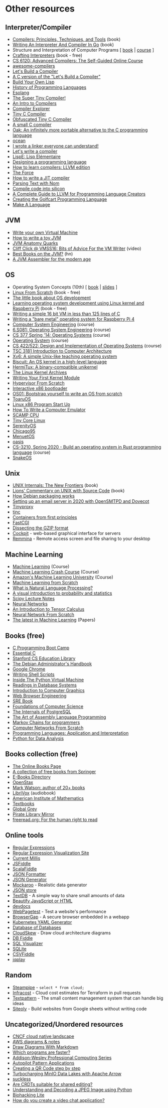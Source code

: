 # Other resources

## Interpreter/Compiler

* [Compilers: Principles, Techniques, and Tools](https://suif.stanford.edu/dragonbook) (book)
* [Writing An Interpreter And Compiler In Go](https://gumroad.com/l/waiig_wacig_bundle) (book)
* Structure and Interpretation of Computer Programs [ [book](https://mitpress.mit.edu/sites/default/files/sicp/index.html) | [course](https://ocw.mit.edu/courses/electrical-engineering-and-computer-science/6-001-structure-and-interpretation-of-computer-programs-spring-2005) ]
* [Crafting Interpreters](https://craftinginterpreters.com) (book - free)
* [CS 6120: Advanced Compilers: The Self-Guided Online Course](https://www.cs.cornell.edu/courses/cs6120/2020fa/self-guided)
* [awesome-compilers](https://github.com/aalhour/awesome-compilers)
* [Let's Build a Compiler](https://xmonader.github.io/letsbuildacompiler-pretty/about.html)
* [A C version of the "Let's Build a Compiler"](https://github.com/lotabout/Let-s-build-a-compiler)
* [Build Your Own Lisp](https://buildyourownlisp.com)
* [History of Programming Languages](https://felleisen.org/matthias/7480-s21/index.html)
* [Esolang](https://esolangs.org)
* [The Super Tiny Compiler!](git.io/compiler)
* [An Intro to Compilers](https://nicoleorchard.com/blog/compilers)
* [Compiler Explorer](https://godbolt.org)
* [Tiny C Compiler](https://bellard.org/tcc)
* [Obfuscated Tiny C Compiler](https://bellard.org/otcc)
* [A small C compiler](https://github.com/rui314/chibicc)
* [Oak: An infinitely more portable alternative to the C programming language](http://github.com/adam-mcdaniel/oakc)
* [ocean](https://github.com/riicchhaarrd/ocean)
* [I wrote a linker everyone can understand!](https://briancallahan.net/blog/20210609.html)
* [Let's write a compiler](https://briancallahan.net/blog/20210814.html)
* [LispE: Lisp Elémentaire](https://github.com/naver/lispe/wiki)
* [Designing a programming language](http://ducklang.org/designing-a-programming-language-i)
* [How to learn compilers: LLVM edition](https://lowlevelbits.org/how-to-learn-compilers-llvm-edition)
* [The Force](https://github.com/mirdaki/theforce)
* [How to write a JIT compiler](https://github.com/spencertipping/jit-tutorial)
* [Parsing Text with Nom](https://blog.adamchalmers.com/nom-chars)
* [Compile code into silicon](https://www.siliconcompiler.com)
* [A Complete Guide to LLVM for Programming Language Creators](https://mukulrathi.com/create-your-own-programming-language/llvm-ir-cpp-api-tutorial)
* [Creating the Golfcart Programming Language](https://healeycodes.com/creating-the-golfcart-programming-language)
* [Make A Language](https://arzg.github.io/lang)

## JVM

* [Write your own Virtual Machine](https://justinmeiners.github.io/lc3-vm)
* [How to write a toy JVM](https://zserge.com/posts/jvm)
* [JVM Anatomy Quarks](https://shipilev.net/jvm/anatomy-quarks)
* [Cliff Click @ VMSS16: Bits of Advice For the VM Writer](https://www.youtube.com/watch?v=Hqw57GJSrac) (video)
* [Best Books on the JVM?](https://news.ycombinator.com/item?id=29309902) (hn)
* [A JVM Assembler for the modern age](https://github.com/roscopeco/jasm)

## OS

* Operating System Concepts (10th) [ [book](https://www.os-book.com/OS10/index.html) | [slides](https://codex.cs.yale.edu/avi/courses/CS-423/slides/index.html) ]
* [Linux From Scratch](https://www.linuxfromscratch.org) (book - free)
* [The little book about OS development](https://littleosbook.github.io)
* [Learning operating system development using Linux kernel and Raspberry Pi](https://s-matyukevich.github.io/raspberry-pi-os) (book - free)
* [Writing a simple 16 bit VM in less than 125 lines of C](https://www.andreinc.net/2021/12/01/writing-a-simple-vm-in-less-than-125-lines-of-c)
* [Writing a "bare metal" operating system for Raspberry Pi 4](https://github.com/isometimes/rpi4-osdev)
* [Computer System Engineering](https://ocw.mit.edu/courses/electrical-engineering-and-computer-science/6-033-computer-system-engineering-spring-2018) (course)
* [6.S081: Operating System Engineering](https://pdos.csail.mit.edu/6.S081/2021/schedule.html) (course)
* [CS 377 Spring '14: Operating Systems](https://m.youtube.com/playlist?list=PLacuG5pysFbDQU8kKxbUh4K5c1iL5_k7k) (course)
* [Operating System](https://m.youtube.com/playlist?list=PLBlnK6fEyqRiVhbXDGLXDk_OQAeuVcp2O) (course)
* [CS 422/522: Design and Implementation of Operating Systems](https://flint.cs.yale.edu/cs422/index.html) (course)
* [TSC 3181 Introduction to Computer Architecture](https://passlab.github.io/ITSC3181)
* [Xv6: A simple Unix-like teaching operating system](https://pdos.csail.mit.edu/6.828/2020/xv6.html)
* [Biscuit: An OS kernel in a high-level language](https://pdos.csail.mit.edu/projects/biscuit.html)
* [HermiTux: A binary-compatible unikernel](https://ssrg-vt.github.io/hermitux)
* [The Linux Kernel Archives](https://www.kernel.org/lore.html)
* [Writing Your First Kernel Module](https://scottc130.medium.com/writing-your-first-kernel-module-98ae68edf0e)
* [Hypervisor From Scratch](https://rayanfam.com/topics/hypervisor-from-scratch-part-1)
* [Interactive x86 bootloader](https://blog.benjojo.co.uk/post/interactive-x86-bootloader-tutorial)
* [OS01: Bootstrap yourself to write an OS from scratch](https://tuhdo.github.io/os01)
* [ToaruOS](https://github.com/klange/toaruos)
* [Linux x86 Program Start Up](http://dbp-consulting.com/tutorials/debugging/linuxProgramStartup.html)
* [How To Write a Computer Emulator](https://fms.komkon.org/EMUL8/HOWTO.html)
* [SCAMP CPU](https://github.com/jes/scamp-cpu)
* [Tiny Core Linux](https://tinycorelinux.net)
* [SerenityOS](https://github.com/SerenityOS/serenity)
* [Chicago95](https://github.com/grassmunk/Chicago95)
* [MenuetOS](https://www.menuetos.net)
* [oasis](https://github.com/oasislinux/oasis)
* [CS-3210, Spring 2020 - Build an operating system in Rust programming language](https://tc.gts3.org/cs3210/2020/spring/lab.html) (course)
* [SnakeOS](https://github.com/trusch/snakeos)

## Unix

* [UNIX Internals: The New Frontiers](https://www.amazon.co.uk/UNIX-Internals-Frontiers-Uresh-Vahalia/dp/013021034X) (book)
* [Lions' Commentary on UNIX with Source Code](https://www.amazon.co.uk/Lions-Commentary-UNIX-Source-Code/dp/1573980137) (book)
* [How Debian packaging works](https://www.joyfulbikeshedding.com/blog/2020-08-03-how-debian-packaging-works.html)
* [Setting up an email server in 2020 with OpenSMTPD and Dovecot](https://prefetch.eu/blog/2020/email-server)
* [Tinyproxy](https://tinyproxy.github.io)
* [tinc](http://tinc-vpn.org)
* [Containers from first principles](https://fzakaria.com/2020/05/31/containers-from-first-principles.html)
* [FastCGI](http://www.nongnu.org/fastcgi)
* [Dissecting the GZIP format](http://www.infinitepartitions.com/cgi-bin/showarticle.cgi?article=art001)
* [Cockpit](https://cockpit-project.org) - web-based graphical interface for servers
* [Remmina](https://remmina.org) - Remote access screen and file sharing to your desktop

## Machine Learning

* [Machine Learning](https://www.coursera.org/learn/machine-learning) (Course)
* [Machine Learning Crash Course](https://developers.google.com/machine-learning/crash-course) (Course)
* [Amazon's Machine Learning University](https://www.amazon.science/latest-news/machine-learning-course-free-online-from-amazon-machine-learning-university) (Course)
* [Machine Learning from Scratch](https://dafriedman97.github.io/mlbook/content/introduction.html)
* [What is Natural Language Processing?](https://blog.algorithmia.com/introduction-natural-language-processing-nlp)
* [A visual introduction to probability and statistics](https://seeing-theory.brown.edu/index.html)
* [Scipy Lecture Notes](http://scipy-lectures.org/index.html)
* [Neural Networks](https://aegeorge42.github.io)
* [An Introduction to Tensor Calculus](https://grinfeld.org/books/An-Introduction-To-Tensor-Calculus)
* [Neural Network From Scratch](https://sirupsen.com/napkin/neural-net)
* [The latest in Machine Learning](https://paperswithcode.com) (Papers)

## Books (free)

* [C Programming Boot Camp](https://gribblelab.org/CBootCamp/index.html)
* [Essential C](http://cslibrary.stanford.edu/101/EssentialC.pdf)
* [Stanford CS Education Library](http://cslibrary.stanford.edu)
* [The Debian Administrator's Handbook](https://debian-handbook.info/get/now)
* [Google Chrome](http://www.google.com/googlebooks/chrome/big_00.html)
* [Writing Shell Scripts](http://linuxcommand.org/lc3_writing_shell_scripts.php)
* [Inside The Python Virtual Machine](https://leanpub.com/insidethepythonvirtualmachine/read)
* [Readings in Database Systems](http://www.redbook.io)
* [Introduction to Computer Graphics](http://math.hws.edu/graphicsbook/index.html)
* [Web Browser Engineering](https://browser.engineering)
* [SRE Book](https://sre.google/sre-book/table-of-contents)
* [Foundations of Computer Science](http://infolab.stanford.edu/~ullman/focs.html)
* [The Internals of PostgreSQL](https://www.interdb.jp/pg)
* [The Art of Assembly Language Programming](https://www.phatcode.net/res/223/files/html/toc.html)
* [Markov Chains for programmers](https://czekster.github.io/markov)
* [Computer Networks From Scratch](https://www.networksfromscratch.com)
* [Programming Languages: Application and Interpretation](https://cs.brown.edu/courses/cs173/2012/book)
* [Python for Data Analysis](https://wesmckinney.com/book)

## Books collection (free)

* [The Online Books Page](https://onlinebooks.library.upenn.edu)
* [A collection of free books from Springer](https://hnarayanan.github.io/springer-books)
* [E-Books Directory](http://www.e-booksdirectory.com)
* [OpenStax](https://openstax.org/subjects)
* [Mark Watson: author of 20+ books](https://markwatson.com/#books)
* [LibriVox](https://librivox.org) (audiobook)
* [American Institute of Mathematics](https://aimath.org/textbooks)
* [Textbooks](https://textbooks.cs.ksu.edu/)
* [Global Grey](https://www.globalgreyebooks.com/index.html)
* [Pirate Library Mirror](http://pilimi.org)
* [freeread.org: For the human right to read](https://freeread.org)

## Online tools

* [Regular Expressions](https://regexr.com)
* [Regular Expression Visualization Site](https://regexper.com)
* [Current Millis](https://currentmillis.com)
* [JSFiddle](https://jsfiddle.net)
* [ScalaFiddle](https://scalafiddle.io)
* [JSON Formatter](https://jsonformatter.curiousconcept.com)
* [JSON Generator](https://next.json-generator.com)
* [Mockaroo](https://www.mockaroo.com) - Realistic data generator
* [JSON store](http://myjson.com)
* [TextDB](https://textdb.dev) - A simple way to share small amounts of data
* [Beautify JavaScript or HTML](http://jsbeautifier.org)
* [devdocs](https://devdocs.io)
* [WebPagetest](https://www.webpagetest.org) - Test a website's performance
* [BrowserGap](https://browsergap.dosyago.com) - A secure browser embedded in a webapp
* [Kubernetes YAML Generator](https://k8syaml.com)
* [Database of Databases](https://dbdb.io)
* [CloudSkew](https://www.cloudskew.com) - Draw cloud architecture diagrams
* [DB Fiddle](https://www.db-fiddle.com)
* [SQL Visualizer](https://animatesql.com)
* [SQLite](https://sqlite.org/fiddle)
* [CSVFiddle](https://csvfiddle.io)
* [jqplay](https://jqplay.org)

## Random

* [Steampipe](https://steampipe.io) - `select * from cloud;`
* [Infracost](https://www.infracost.io) - Cloud cost estimates for Terraform in pull requests
* [Textpattern](https://textpattern.com) - The small content management system that can handle big ideas
* [Siteoly](https://siteoly.com) - Build websites from Google sheets without writing code

## Uncategorized/Unordered resources

* [CNCF cloud native landscape](https://landscape.cncf.io)
* [AWS diagrams & notes](https://www.awsgeek.com)
* [Draw Diagrams With Markdown](https://support.typora.io/Draw-Diagrams-With-Markdown)
* [Which programs are faster?](https://benchmarksgame-team.pages.debian.net/benchmarksgame)
* [Addison-Wesley Professional Computing Series](https://informit.com/series/professionalcomputing)
* [Autopilot Pattern Applications](http://autopilotpattern.io)
* [Creating a QR Code step by step](https://www.nayuki.io/page/creating-a-qr-code-step-by-step)
* [Turbocharging MinIO Data Lakes with Apache Arrow](https://blog.min.io/turbocharging-minio-datalakes-with-arrowrdd)
* [suckless](http://suckless.org)
* [Are CRDTs suitable for shared editing?](https://blog.kevinjahns.de/are-crdts-suitable-for-shared-editing)
* [Understanding and Decoding a JPEG Image using Python](https://yasoob.me/posts/understanding-and-writing-jpeg-decoder-in-python)
* [Biohacking Lite](https://karpathy.github.io/2020/06/11/biohacking-lite)
* [How do you create a video chat application?](https://blog.phuaxueyong.com/post/2020-06-15-how-to-make-a-video-chat-app)

<br>
